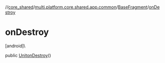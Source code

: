 //[core_shared](../../../index.md)/[multi.platform.core.shared.app.common](../index.md)/[BaseFragment](index.md)/[onDestroy](on-destroy.md)

# onDestroy

[android]\

public [Unit](https://kotlinlang.org/api/latest/jvm/stdlib/kotlin/-unit/index.html)[onDestroy](on-destroy.md)()
